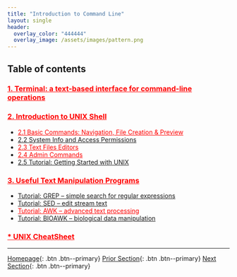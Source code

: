 ```yaml
---
title: "Introduction to Command Line"
layout: single
header:
  overlay_color: "444444"
  overlay_image: /assets/images/pattern.png
---
```





## Table of contents

### **<a href="01-terminal-basics.md" style="color: red;">1. Terminal: a text-based interface for command-line operations</a>**   <!--- **[Terminal: a text-based interface for command-line operations](01-terminal-basics.md)** -->

### **<a href="02-intro-to-unix-shell.md" style="color: red;">2. Introduction to UNIX Shell</a>**  <!--- **[Introduction to Unix Shell](02-intro-to-unix-shell.md)** -->
* <a href="02A-basic-commands.md" style="color: red;">2.1 Basic Commands: Navigation, File Creation & Preview</a>  <!--- [2.1 Basic Commands: Navigation, File Creation & Preview](02A-basic-commands.md) -->
* [2.2 System Info and Access Permissions](02B-unix-system-info-permissions.md)
* <a href="02C-text-files-editors.md" style="color: red;">2.3 Text Files Editors</a>  <!--- [2.3 Text Files Editors](02C-text-files-editors.md) -->
* <a href="02D-admin-commands.md" style="color: red;">2.4 Admin Commands</a>    <!--- [2.4 Admin Commands](02D-admin-commands.md) -->
* [2.5 Tutorial: Getting Started with UNIX](02E-tutorial-unix-getting-started.md)

### **<a href="03-text-manipulation-programs.md" style="color: red;">3. Useful Text Manipulation Programs</a>**   <!--- [3. Useful Text Manipulation Programs](03-text-manipulation-programs.md) -->
  * [Tutorial: GREP – simple search for regular expressions](03A-tutorial-unix-grep.md)
  * [Tutorial: SED – edit stream text](03B-tutorial-unix-sed.md)
  * <a href="03C-tutorial-unix-awk.md" style="color: red;">Tutorial: AWK – advanced text processing</a>   <!--- [Tutorial: AWK – advanced text processing](03C-tutorial-unix-awk.md) -->
  * [Tutorial: BIOAWK – biological data manipulation](03D-tutorial-unix-bioawk.md)

### <a href="04-unix-cheat-sheet.md" style="color: red;">* UNIX CheatSheet</a>   <!--- [* UNIX CheatSheet](04-unix-cheat-sheet.md) -->
---

[Homepage](../index.md){: .btn  .btn--primary}
[Prior Section](../01-IntroToDataScience/00-IntroToDataScience-LandingPage){: .btn  .btn--primary}
[Next Section](../03-SetUpComputingMachine/00-SetUpComputingMachine-LandingPage){: .btn  .btn--primary}
